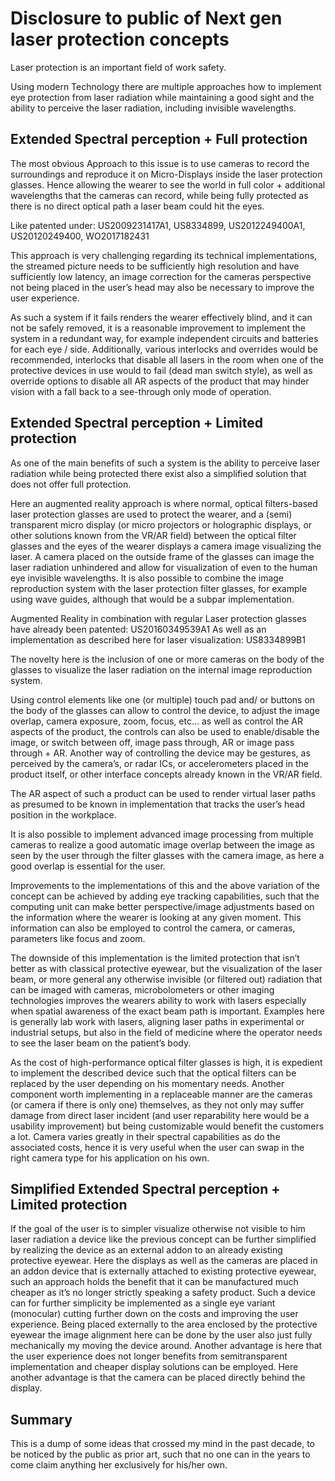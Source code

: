 # Disclosure to public of Next gen laser protection concepts 

Laser protection is an important field of work safety.

Using modern Technology there are multiple approaches how to implement eye protection from laser radiation while maintaining a good sight and the ability to perceive the laser radiation, including invisible wavelengths.

## Extended Spectral perception + Full protection

The most obvious Approach to this issue is to use cameras to record the surroundings and reproduce it on Micro-Displays inside the laser protection glasses. Hence allowing the wearer to see the world in full color + additional wavelengths that the cameras can record, while being fully protected as there is no direct optical path a laser beam could hit the eyes.

Like patented under: US2009231417A1, US8334899, US2012249400A1, US20120249400, WO2017182431

This approach is very challenging regarding its technical implementations, the streamed picture needs to be sufficiently high resolution and have sufficiently low latency, an image correction for the cameras perspective not being placed in the user’s head may also be necessary to improve the user experience.

As such a system if it fails renders the wearer effectively blind, and it can not be safely removed, it is a reasonable improvement to implement the system in a redundant way, for example independent circuits and batteries for each eye / side. 
Additionally, various interlocks and overrides would be recommended, interlocks that disable all lasers in the room when one of the protective devices in use would to fail (dead man switch style), as well as override options to disable all AR aspects of the product that may hinder vision with a fall back to a see-through only mode of operation.


## Extended Spectral perception + Limited protection

As one of the main benefits of such a system is the ability to perceive laser radiation while being protected there exist also a simplified solution that does not offer full protection.

Here an augmented reality approach is where normal, optical filters-based laser protection glasses are used to protect the wearer, and a (semi) transparent micro display (or micro projectors or holographic displays, or other solutions known from the VR/AR field) between the optical filter glasses and the eyes of the wearer displays a camera image visualizing the laser. A camera placed on the outside frame of the glasses can image the laser radiation unhindered and allow for visualization of even to the human eye invisible wavelengths.
It is also possible to combine the image reproduction system with the laser protection filter glasses, for example using wave guides, although that would be a subpar implementation.

Augmented Reality in combination with regular Laser protection glasses have already been patented: US20160349539A1
As well as an implementation as described here for laser visualization: US8334899B1 

The novelty here is the inclusion of one or more cameras on the body of the glasses to visualize the laser radiation on the internal image reproduction system.

Using control elements like one (or multiple) touch pad and/ or buttons on the body of the glasses can allow to control the device, to adjust the image overlap, camera exposure, zoom, focus, etc… as well as control the AR aspects of the product, the controls can also be used to enable/disable the image, or switch between off, image pass through, AR or image pass through + AR.
Another way of controlling the device may be gestures, as perceived by the camera’s, or radar ICs, or accelerometers placed in the product itself, or other interface concepts already known in the VR/AR field.

The AR aspect of such a product can be used to render virtual laser paths as presumed to be known in implementation that tracks the user’s head position in the workplace. 

It is also possible to implement advanced image processing from multiple cameras to realize a good automatic image overlap between the image as seen by the user through the filter glasses with the camera image, as here a good overlap is essential for the user.

Improvements to the implementations of this and the above variation of the concept can be achieved by adding eye tracking capabilities, such that the computing unit can make better perspective/image adjustments based on the information where the wearer is looking at any given moment.  This information can also be employed to control the camera, or cameras, parameters like focus and zoom.

The downside of this implementation is the limited protection that isn’t better as with classical protective eyewear, but the visualization of the laser beam, or more general any otherwise invisible (or filtered out) radiation that can be imaged with cameras, microbolometers or other imaging technologies improves the wearers ability to work with lasers especially when spatial awareness of the exact beam path is important. 
Examples here is generally lab work with lasers, aligning laser paths in experimental or industrial setups, but also in the field of medicine where the operator needs to see the laser beam on the patient’s body. 

As the cost of high-performance optical filter glasses is high, it is expedient to implement the described device such that the optical filters can be replaced by the user depending on his momentary needs.
Another component worth implementing in a replaceable manner are the cameras (or camera if there is only one) themselves, as they not only may suffer damage from direct laser incident (and user reparability here would be a usability improvement) but being customizable would benefit the customers a lot.
Camera varies greatly in their spectral capabilities as do the associated costs, hence it is very useful when the user can swap in the right camera type for his application on his own.


## Simplified Extended Spectral perception + Limited protection

If the goal of the user is to simpler visualize otherwise not visible to him laser radiation a device like the previous concept can be further simplified by realizing the device as an external addon to an already existing protective eyewear.
Here the displays as well as the cameras are placed in an addon device that is externally attached to existing protective eyewear, such an approach holds the benefit that it can be manufactured much cheaper as it’s no longer strictly speaking a safety product.
Such a device can for further simplicity be implemented as a single eye variant (monocular) cutting further down on the costs and improving the user experience.
Being placed externally to the area enclosed by the protective eyewear the image alignment here can be done by the user also just fully mechanically my moving the device around.
Another advantage is here that the user experience does not longer benefits from semitransparent implementation and cheaper display solutions can be employed. Here another advantage is that the camera can be placed directly behind the display.



## Summary

This is a dump of some ideas that crossed my mind in the past decade, to be noticed by the public as prior art, such that no one can in the years to come claim anything her exclusively for his/her own.

